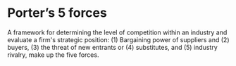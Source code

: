 # Porter’s 5 forces

A framework for determining the level of competition within an industry and evaluate a firm's strategic position: (1) Bargaining power of suppliers and (2) buyers, (3) the threat of new entrants or (4) substitutes, and (5) industry rivalry, make up the five forces. 